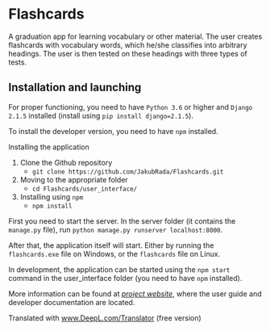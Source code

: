 # Flashcards

A graduation app for learning vocabulary or other material.
The user creates flashcards with vocabulary words, which he/she classifies into arbitrary headings.
The user is then tested on these headings with three types of tests.

## Installation and launching

For proper functioning, you need to have `Python 3.6` or higher and `Django 2.1.5` installed (install using `pip install django=2.1.5`).

To install the developer version, you need to have `npm` installed.

Installing the application

1. Clone the Github repository
    - `git clone https://github.com/JakubRada/Flashcards.git`
2. Moving to the appropriate folder
    - `cd Flashcards/user_interface/`
3. Installing using `npm`
    - `npm install`

First you need to start the server. In the server folder (it contains the `manage.py` file), run `python manage.py runserver localhost:8000`.

After that, the application itself will start. Either by running the `flashcards.exe` file on Windows, or the `flashcards` file on Linux.

In development, the application can be started using the `npm start` command in the user_interface folder (you need to have `npm` installed).

More information can be found at [*project website*](https://jakubrada.github.io/Flashcards/index.html), where the user guide and developer documentation are located.


Translated with www.DeepL.com/Translator (free version)
